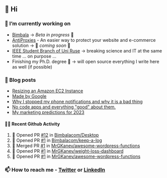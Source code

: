 ## 👋 Hi

### 🔭 I’m currently working on
- [Bimbala](https://bimbala.com/) -> *Beta in progress* 🚀
- [AntiProxies](https://antiproxies.com/) - An easier way to protect your website and e-commerce solution -> 🚀 *coming soon* 🚀
- [IEEE Student Branch of Uni Ruse](https://github.com/IEEE-Student-Branch-of-Uni-Ruse) -> breaking science and IT at the same time ... on purpose ...
- Finishing my Ph.D. degree 🤔 -> will open source everything I write here as well (if possible)

### 📖 Blog posts
<!-- BLOG-POST-LIST:START -->
- [Resizing an Amazon EC2 Instance](https://mrgkanev.eu/posts/resizing-an-amazon-ec2-instance/)
- [Made by Google](https://mrgkanev.eu/posts/made-by-google/)
- [Why I stopped my phone notifications and why it is a bad thing](https://mrgkanev.eu/posts/why-i-stopped-my-phone-notifications/)
- [No code apps and everything &quot;good&quot; about them.](https://mrgkanev.eu/posts/no-code-apps-and-everything-good-about-them/)
- [My marketing predictions for 2023](https://mrgkanev.eu/posts/my-marketing-predictions/)
<!-- BLOG-POST-LIST:END -->

#### 🧑‍💻 Recent Github Activity

<!--START_SECTION:activity-->
1. 💪 Opened PR [#12](https://github.com/Bimbalacom/Desktop/pull/12) in [Bimbalacom/Desktop](https://github.com/Bimbalacom/Desktop)
2. 💪 Opened PR [#1](https://github.com/Bimbalacom/keep-a-log/pull/1) in [Bimbalacom/keep-a-log](https://github.com/Bimbalacom/keep-a-log)
3. 🎉 Merged PR [#1](https://github.com/MrGKanev/awesome-wordpress-functions/pull/1) in [MrGKanev/awesome-wordpress-functions](https://github.com/MrGKanev/awesome-wordpress-functions)
4. 💪 Opened PR [#1](https://github.com/MrGKanev/weight-loss-dashboard/pull/1) in [MrGKanev/weight-loss-dashboard](https://github.com/MrGKanev/weight-loss-dashboard)
5. 💪 Opened PR [#1](https://github.com/MrGKanev/awesome-wordpress-functions/pull/1) in [MrGKanev/awesome-wordpress-functions](https://github.com/MrGKanev/awesome-wordpress-functions)
<!--END_SECTION:activity-->


### 📫 How to reach me - [Twitter](https://twitter.com/mrgkanev) or [LinkedIn](https://www.linkedin.com/in/mrgkanev) 
